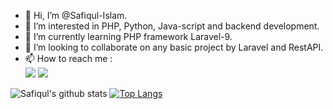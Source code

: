 - 👋 Hi, I’m @Safiqul-Islam.
- 👀 I’m interested in PHP, Python, Java-script and backend development.
- 🌱 I’m currently learning PHP framework Laravel-9.
- 💞️ I’m looking to collaborate on any basic project by Laravel and RestAPI.
- 📫 How to reach me : <br>
[<img src="https://img.shields.io/badge/LinkedIn-0077B5?style=for-the-badge&logo=linkedin&logoColor=white" />](https://www.linkedin.com/in/safiqul-islam5690291bb/)
[<img src="https://img.shields.io/badge/Gmail-D14836?style=for-the-badge&logo=gmail&logoColor=white" />](mailto:safiqulislam.green@gmail.com)

![Safiqul's github stats](https://github-readme-stats.vercel.app/api?username=safiqul-islamd&count_private=true&show_icons=true&theme=blueberry&include_all_commits=true)
[![Top Langs](https://github-readme-stats.vercel.app/api/top-langs/?username=safiqul-islam&layout=compact&show_icons=true&theme=blueberry&include_all_commits=true&langs_count=8)](https://github.com/safiqul-islam/github-readme-stats)


<!---
Safiqul-Islam/Safiqul-Islam is a ✨ special ✨ repository because its `README.md` (this file) appears on your GitHub profile.
You can click the Preview link to take a look at your changes.
--->
